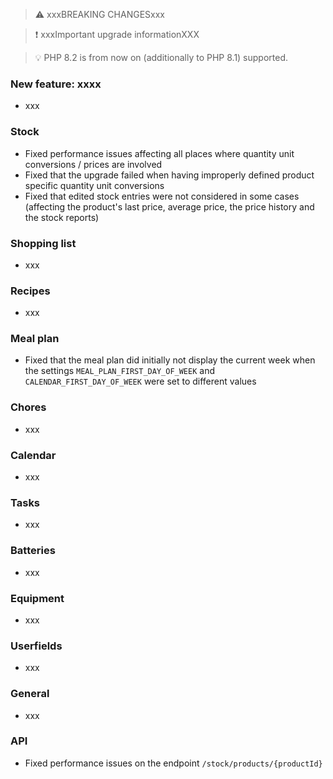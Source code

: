 > ⚠️ xxxBREAKING CHANGESxxx

> ❗ xxxImportant upgrade informationXXX

> 💡 PHP 8.2 is from now on (additionally to PHP 8.1) supported.

### New feature: xxxx

- xxx

### Stock

- Fixed performance issues affecting all places where quantity unit conversions / prices are involved
- Fixed that the upgrade failed when having improperly defined product specific quantity unit conversions
- Fixed that edited stock entries were not considered in some cases (affecting the product's last price, average price, the price history and the stock reports)

### Shopping list

- xxx

### Recipes

- xxx

### Meal plan

- Fixed that the meal plan did initially not display the current week when the settings `MEAL_PLAN_FIRST_DAY_OF_WEEK` and `CALENDAR_FIRST_DAY_OF_WEEK` were set to different values

### Chores

- xxx

### Calendar

- xxx

### Tasks

- xxx

### Batteries

- xxx

### Equipment

- xxx

### Userfields

- xxx

### General

- xxx

### API

- Fixed performance issues on the endpoint `/stock/products/{productId}`
